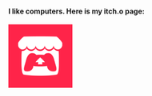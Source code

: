 #### I like computers. Here is my itch.o page:

[![itch.io](itch.png)](https://dolphywind.itch.io/)
